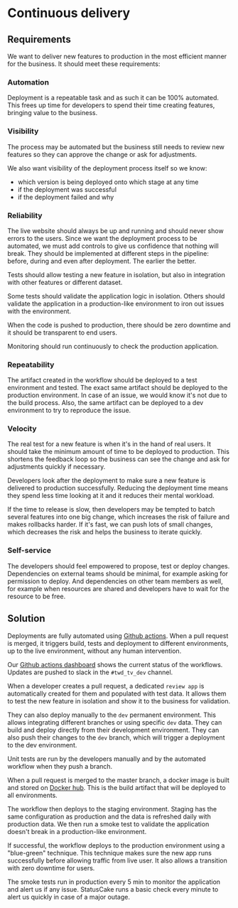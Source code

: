# Continuous delivery

## Requirements
We want to deliver new features to production in the most efficient manner for the business. It should meet these requirements:

### Automation
Deployment is a repeatable task and as such it can be 100% automated. This frees up time for developers to spend their time creating features, bringing value to the business.

### Visibility
The process may be automated but the business still needs to review new features so they can approve the change or ask for adjustments.

We also want visibility of the deployment process itself so we know:
* which version is being deployed onto which stage at any time
* if the deployment was successful
* if the deployment failed and why

### Reliability
The live website should always be up and running and should never show errors to the users. Since we want the deployment process to be automated, we must add controls to give us confidence that nothing will break. They should be implemented at different steps in the pipeline: before, during and even after deployment. The earlier the better.

Tests should allow testing a new feature in isolation, but also in integration with other features or different dataset.

Some tests should validate the application logic in isolation. Others should validate the application in a production-like environment to iron out issues with the environment.

When the code is pushed to production, there should be zero downtime and it should be transparent to end users.

Monitoring should run continuously to check the production application.

### Repeatability
The artifact created in the workflow should be deployed to a test environment and tested. The exact same artifact should be deployed to the production environment. In case of an issue, we would know it's not due to the build process. Also, the same artifact can be deployed to a dev environment to try to reproduce the issue.

### Velocity
The real test for a new feature is when it's in the hand of real users. It should take the minimum amount of time to be deployed to production. This shortens the feedback loop so the business can see the change and ask for adjustments quickly if necessary.

Developers look after the deployment to make sure a new feature is delivered to production successfully. Reducing the deployment time means they spend less time looking at it and it reduces their mental workload.

If the time to release is slow, then developers may be tempted to batch several features into one big change, which increases the risk of failure and makes rollbacks harder. If it's fast, we can push lots of small changes, which decreases the risk and helps the business to iterate quickly.

### Self-service
The developers should feel empowered to propose, test or deploy changes. Dependencies on external teams should be minimal, for example asking for permission to deploy. And dependencies on other team members as well, for example when resources are shared and developers have to wait for the resource to be free.

## Solution

Deployments are fully automated using [Github actions](https://docs.github.com/en/free-pro-team@latest/actions). When a pull request is merged, it triggers build, tests and deployment to different environments, up to the live environment, without any human intervention.

Our [Github actions dashboard](https://github.com/DFE-Digital/teaching-vacancies/actions) shows the current status of the workflows. Updates are pushed to slack in the `#twd_tv_dev` channel.

When a developer creates a pull request, a dedicated `review app` is automatically created for them and populated with test data. It allows them to test the new feature in isolation and show it to the business for validation.

They can also deploy manually to the `dev` permanent environment. This allows integrating different branches or using specific `dev` data. They can build and deploy directly from their development environment. They can also push their changes to the `dev` branch, which will trigger a deployment to the dev environment.

Unit tests are run by the developers manually and by the automated workflow when they push a branch.

When a pull request is merged to the master branch, a docker image is built and stored on [Docker hub](https://hub.docker.com/r/dfedigital/teaching-vacancies). This is the build artifact that will be deployed to all environments.

The workflow then deploys to the staging environment. Staging has the same configuration as production and the data is refreshed daily with production data. We then run a smoke test to validate the application doesn't break in a production-like environment.

If successful, the workflow deploys to the production environment using a "blue-green" technique. This technique makes sure the new app runs successfully before allowing traffic from live user. It also allows a transition with zero downtime for users.

The smoke tests run in production every 5 min to monitor the application and alert us if any issue. StatusCake runs a basic check every minute to alert us quickly in case of a major outage.
